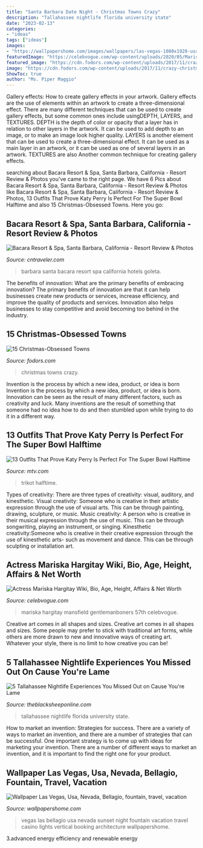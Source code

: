 ```yaml
---
title: "Santa Barbara Date Night - Christmas Towns Crazy"
description: "Tallahassee nightlife florida university state"
date: "2023-02-13"
categories:
- "ideas"
tags: ["ideas"]
images:
- "https://wallpapershome.com/images/wallpapers/las-vegas-1080x1920-usa-nevada-bellagio-fountain-travel-vacation-672.jpg"
featuredImage: "https://celebvogue.com/wp-content/uploads/2020/05/Mariska-Hargitay-1-768x1197.jpg"
featured_image: "https://cdn.fodors.com/wp-content/uploads/2017/11/crazy-christmas-towns-hero.jpg"
image: "https://cdn.fodors.com/wp-content/uploads/2017/11/crazy-christmas-towns-hero.jpg"
ShowToc: true
author: "Ms. Piper Maggio"
---
```



Gallery effects: How to create gallery effects in your artwork.
Gallery effects are the use of elements within an artwork to create a three-dimensional effect. There are many different techniques that can be used to create gallery effects, but some common ones include usingDEPTH, LAYERS, and TEXTURES.
 DEPTH is the depth of color or opacity that a layer has in relation to other layers in the artwork. It can be used to add depth to an image, or to make an image look higher quality. LAYERS is another element that can be used to create a three-dimensional effect. It can be used as a main layer in an artwork, or it can be used as one of several layers in an artwork. TEXTURES are also Another common technique for creating gallery effects.

	

		
searching about Bacara Resort &amp; Spa, Santa Barbara, California - Resort Review &amp; Photos you've came to the right page. We have 6 Pics about Bacara Resort &amp; Spa, Santa Barbara, California - Resort Review &amp; Photos like Bacara Resort &amp; Spa, Santa Barbara, California - Resort Review &amp; Photos, 13 Outfits That Prove Katy Perry Is Perfect For The Super Bowl Halftime and also 15 Christmas-Obsessed Towns. Here you go:
		
    
## Bacara Resort &amp; Spa, Santa Barbara, California - Resort Review &amp; Photos

<img loading=lazy src="https://media.cntraveler.com/photos/55df559fcdd1761348bd9f4a/master/pass/bacara_resort_santa_barbara_gate_cr.bacara.jpg" onerror="this.onerror=null;this.src='https://tse2.mm.bing.net/th?id=OIP.tBhNhbX9amV-VjnYF4iTSwHaFj&amp;pid=15.1';" alt="Bacara Resort &amp; Spa, Santa Barbara, California - Resort Review &amp; Photos">

_Source: cntraveler.com_

>barbara santa bacara resort spa california hotels goleta. 

	

The benefits of innovation: What are the primary benefits of embracing innovation?
The primary benefits of innovation are that it can help businesses create new products or services, increase efficiency, and improve the quality of products and services. Innovation also helps businesses to stay competitive and avoid becoming too behind in the industry.

    
## 15 Christmas-Obsessed Towns

<img loading=lazy src="https://cdn.fodors.com/wp-content/uploads/2017/11/crazy-christmas-towns-hero.jpg" onerror="this.onerror=null;this.src='https://tse2.mm.bing.net/th?id=OIP.wp1XK8yn3OKyuWZulwgZuwHaE0&amp;pid=15.1';" alt="15 Christmas-Obsessed Towns">

_Source: fodors.com_

>christmas towns crazy. 

	

Invention is the process by which a new idea, product, or idea is born
Invention is the process by which a new idea, product, or idea is born. Innovation can be seen as the result of many different factors, such as creativity and luck. Many inventions are the result of something that someone had no idea how to do and then stumbled upon while trying to do it in a different way.

    
## 13 Outfits That Prove Katy Perry Is Perfect For The Super Bowl Halftime

<img loading=lazy src="https://mtv.mtvnimages.com/uri/mgid:file:http:shared:mtv.com/news/wp-content/uploads/2014/10/katy-perry-2008-emas.jpg?quality=.8&amp;height=1067&amp;width=800" onerror="this.onerror=null;this.src='https://tse1.mm.bing.net/th?id=OIP.IPS2_YxKORHs-UTqxQ0QIAHaJ4&amp;pid=15.1';" alt="13 Outfits That Prove Katy Perry Is Perfect For The Super Bowl Halftime">

_Source: mtv.com_

>trikot halftime. 

	

Types of creativity: There are three types of creativity: visual, auditory, and kinesthetic.
Visual creativity: Someone who is creative in their artistic expression through the use of visual arts. This can be through painting, drawing, sculpture, or music. Music creativity: A person who is creative in their musical expression through the use of music. This can be through songwriting, playing an instrument, or singing. Kinesthetic creativity:Someone who is creative in their creative expression through the use of kinesthetic arts- such as movement and dance. This can be through sculpting or installation art.

    
## Actress Mariska Hargitay Wiki, Bio, Age, Height, Affairs &amp; Net Worth

<img loading=lazy src="https://celebvogue.com/wp-content/uploads/2020/05/Mariska-Hargitay-1-768x1197.jpg" onerror="this.onerror=null;this.src='https://tse2.mm.bing.net/th?id=OIP.sZXZlWHhMNjbv872TMYTSgHaLi&amp;pid=15.1';" alt="Actress Mariska Hargitay Wiki, Bio, Age, Height, Affairs &amp; Net Worth">

_Source: celebvogue.com_

>mariska hargitay mansfield gentlemanboners 57th celebvogue. 

	

Creative art comes in all shapes and sizes.
Creative art comes in all shapes and sizes. Some people may prefer to stick with traditional art forms, while others are more drawn to new and innovative ways of creating art. Whatever your style, there is no limit to how creative you can be!

    
## 5 Tallahassee Nightlife Experiences You Missed Out On Cause You&#039;re Lame

<img loading=lazy src="http://theblacksheeponline.com/wp-content/uploads/2017/11/tallahassee-nightlife.jpg" onerror="this.onerror=null;this.src='https://tse3.mm.bing.net/th?id=OIP.7xR4S16Wbs-WErp4SPqORAHaEO&amp;pid=15.1';" alt="5 Tallahassee Nightlife Experiences You Missed Out on Cause You&#039;re Lame">

_Source: theblacksheeponline.com_

>tallahassee nightlife florida university state. 

	

How to market an invention: Strategies for success.
There are a variety of ways to market an invention, and there are a number of strategies that can be successful. One important strategy is to come up with ideas for marketing your invention. There are a number of different ways to market an invention, and it is important to find the right one for your product.

    
## Wallpaper Las Vegas, Usa, Nevada, Bellagio, Fountain, Travel, Vacation

<img loading=lazy src="https://wallpapershome.com/images/wallpapers/las-vegas-1080x1920-usa-nevada-bellagio-fountain-travel-vacation-672.jpg" onerror="this.onerror=null;this.src='https://tse2.mm.bing.net/th?id=OIP._NgQPG1ZoVcg-ON8ZyJxWAHaNK&amp;pid=15.1';" alt="Wallpaper Las Vegas, Usa, Nevada, Bellagio, fountain, travel, vacation">

_Source: wallpapershome.com_

>vegas las bellagio usa nevada sunset night fountain vacation travel casino lights vertical booking architecture wallpapershome. 

	

3.advanced energy efficiency and renewable energy

